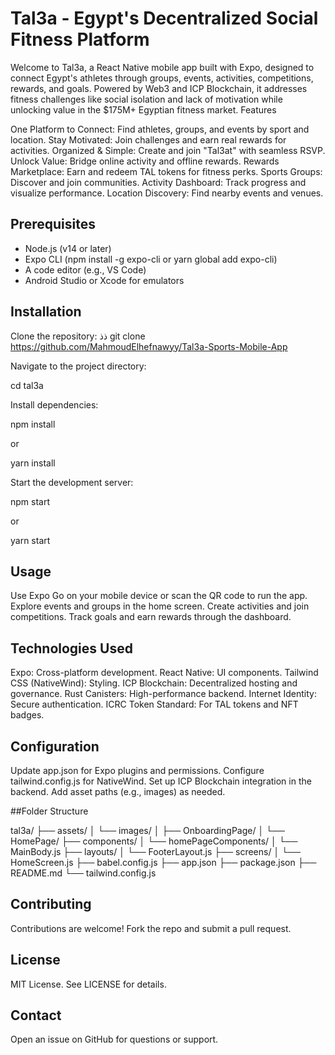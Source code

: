 # Tal3a - Egypt's Decentralized Social Fitness Platform
Welcome to Tal3a, a React Native mobile app built with Expo, designed to connect Egypt's athletes through groups, events, activities, competitions, rewards, and goals. Powered by Web3 and ICP Blockchain, it addresses fitness challenges like social isolation and lack of motivation while unlocking value in the $175M+ Egyptian fitness market.
Features

One Platform to Connect: Find athletes, groups, and events by sport and location.
Stay Motivated: Join challenges and earn real rewards for activities.
Organized & Simple: Create and join "Tal3at" with seamless RSVP.
Unlock Value: Bridge online activity and offline rewards.
Rewards Marketplace: Earn and redeem TAL tokens for fitness perks.
Sports Groups: Discover and join communities.
Activity Dashboard: Track progress and visualize performance.
Location Discovery: Find nearby events and venues.

## Prerequisites

- Node.js (v14 or later)
- Expo CLI (npm install -g expo-cli or yarn global add expo-cli)
- A code editor (e.g., VS Code)
- Android Studio or Xcode for emulators

## Installation

Clone the repository:
ذذ
git clone https://github.com/MahmoudElhefnawyy/Tal3a-Sports-Mobile-App


Navigate to the project directory:

cd tal3a


Install dependencies:

npm install

or

yarn install


Start the development server:

npm start

or

yarn start



## Usage

Use Expo Go on your mobile device or scan the QR code to run the app.
Explore events and groups in the home screen.
Create activities and join competitions.
Track goals and earn rewards through the dashboard.

## Technologies Used

Expo: Cross-platform development.
React Native: UI components.
Tailwind CSS (NativeWind): Styling.
ICP Blockchain: Decentralized hosting and governance.
Rust Canisters: High-performance backend.
Internet Identity: Secure authentication.
ICRC Token Standard: For TAL tokens and NFT badges.

## Configuration

Update app.json for Expo plugins and permissions.
Configure tailwind.config.js for NativeWind.
Set up ICP Blockchain integration in the backend.
Add asset paths (e.g., images) as needed.

##Folder Structure

tal3a/
├── assets/
│   └── images/
│       ├── OnboardingPage/
│       └── HomePage/
├── components/
│   └── homePageComponents/
│       └── MainBody.js
├── layouts/
│   └── FooterLayout.js
├── screens/
│   └── HomeScreen.js
├── babel.config.js
├── app.json
├── package.json
├── README.md
└── tailwind.config.js

## Contributing
Contributions are welcome! Fork the repo and submit a pull request.

## License
MIT License. See LICENSE for details.

## Contact

Open an issue on GitHub for questions or support.

